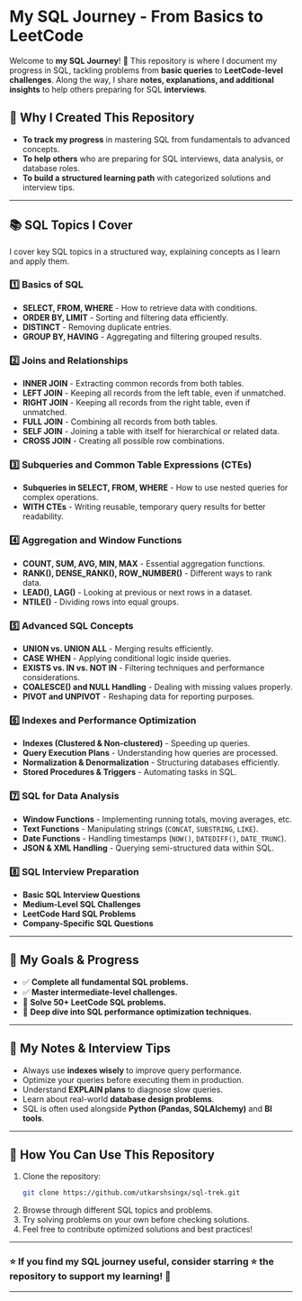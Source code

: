 # My SQL Journey - From Basics to LeetCode

Welcome to **my SQL Journey**! 🚀 This repository is where I document my progress in SQL, tackling problems from **basic queries** to **LeetCode-level challenges**. Along the way, I share **notes, explanations, and additional insights** to help others preparing for SQL **interviews**.

## 📌 Why I Created This Repository

- **To track my progress** in mastering SQL from fundamentals to advanced concepts.
- **To help others** who are preparing for SQL interviews, data analysis, or database roles.
- **To build a structured learning path** with categorized solutions and interview tips.

---

## 📚 SQL Topics I Cover

I cover key SQL topics in a structured way, explaining concepts as I learn and apply them.

### 1️⃣ **Basics of SQL**
- **SELECT, FROM, WHERE** - How to retrieve data with conditions.
- **ORDER BY, LIMIT** - Sorting and filtering data efficiently.
- **DISTINCT** - Removing duplicate entries.
- **GROUP BY, HAVING** - Aggregating and filtering grouped results.

### 2️⃣ **Joins and Relationships**
- **INNER JOIN** - Extracting common records from both tables.
- **LEFT JOIN** - Keeping all records from the left table, even if unmatched.
- **RIGHT JOIN** - Keeping all records from the right table, even if unmatched.
- **FULL JOIN** - Combining all records from both tables.
- **SELF JOIN** - Joining a table with itself for hierarchical or related data.
- **CROSS JOIN** - Creating all possible row combinations.

### 3️⃣ **Subqueries and Common Table Expressions (CTEs)**
- **Subqueries in SELECT, FROM, WHERE** - How to use nested queries for complex operations.
- **WITH CTEs** - Writing reusable, temporary query results for better readability.

### 4️⃣ **Aggregation and Window Functions**
- **COUNT, SUM, AVG, MIN, MAX** - Essential aggregation functions.
- **RANK(), DENSE_RANK(), ROW_NUMBER()** - Different ways to rank data.
- **LEAD(), LAG()** - Looking at previous or next rows in a dataset.
- **NTILE()** - Dividing rows into equal groups.

### 5️⃣ **Advanced SQL Concepts**
- **UNION vs. UNION ALL** - Merging results efficiently.
- **CASE WHEN** - Applying conditional logic inside queries.
- **EXISTS vs. IN vs. NOT IN** - Filtering techniques and performance considerations.
- **COALESCE() and NULL Handling** - Dealing with missing values properly.
- **PIVOT and UNPIVOT** - Reshaping data for reporting purposes.

### 6️⃣ **Indexes and Performance Optimization**
- **Indexes (Clustered & Non-clustered)** - Speeding up queries.
- **Query Execution Plans** - Understanding how queries are processed.
- **Normalization & Denormalization** - Structuring databases efficiently.
- **Stored Procedures & Triggers** - Automating tasks in SQL.

### 7️⃣ **SQL for Data Analysis**
- **Window Functions** - Implementing running totals, moving averages, etc.
- **Text Functions** - Manipulating strings (`CONCAT`, `SUBSTRING`, `LIKE`).
- **Date Functions** - Handling timestamps (`NOW()`, `DATEDIFF()`, `DATE_TRUNC`).
- **JSON & XML Handling** - Querying semi-structured data within SQL.

### 8️⃣ **SQL Interview Preparation**
- **Basic SQL Interview Questions**
- **Medium-Level SQL Challenges**
- **LeetCode Hard SQL Problems**
- **Company-Specific SQL Questions**

---

## 🎯 My Goals & Progress
- ✅ **Complete all fundamental SQL problems.**
- ✅ **Master intermediate-level challenges.**
- 🔄 **Solve 50+ LeetCode SQL problems.**
- 🔄 **Deep dive into SQL performance optimization techniques.**

---

## 📖 My Notes & Interview Tips

- Always use **indexes wisely** to improve query performance.
- Optimize your queries before executing them in production.
- Understand **EXPLAIN plans** to diagnose slow queries.
- Learn about real-world **database design problems**.
- SQL is often used alongside **Python (Pandas, SQLAlchemy)** and **BI tools**.

---

## 📌 How You Can Use This Repository
1. Clone the repository:
   ```sh
   git clone https://github.com/utkarshsingx/sql-trek.git
   ```
2. Browse through different SQL topics and problems.
3. Try solving problems on your own before checking solutions.
4. Feel free to contribute optimized solutions and best practices!

---

### ⭐️ If you find my SQL journey useful, consider **starring** ⭐ the repository to support my learning! 🚀

---
 
